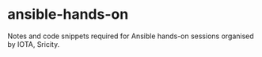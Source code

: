 # ansible-hands-on
Notes and code snippets required for Ansible hands-on sessions organised by IOTA, Sricity.
